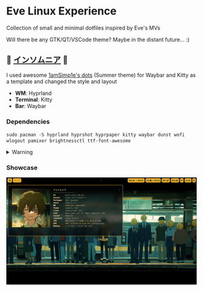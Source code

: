 # Eve Linux Experience

Collection of small and minimal dotfiles inspired by Eve's MVs

Will there be any GTK/QT/VSCode theme? Maybe in the distant future... :)

## 🚧 [インソムニア](https://github.com/MicrogamerCz/eve-linux-experience/edit/%F0%9F%9A%A7-insomnia-%F0%9F%9A%A7) 🚧

I used awesome [1amSimp1e's dots](https://github.com/1amSimp1e/dots) (Summer theme) for Waybar and Kitty as a template and changed the style and layout

- **WM**: Hyprland
- **Terminal**: Kitty
- **Bar**: Waybar


### Dependencies
```
sudo pacman -S hyprland hyprshot hyprpaper kitty waybar dunst wofi wlogout pamixer brightnessctl ttf-font-awesome
```
<details><summary>Warning</summary><blockquote>
Some dependencies might be missing. Hyprshot and wlogout are not in official repos (as of 8.7.2024). You have to manually install them or use yay (or other pacman wrapper with AUR support) if you don't have AUR-based repo, such as Chaotic AUR in pacman.conf
    </blockquote></details>
  </blockquote></details>

### Showcase
![](https://raw.githubusercontent.com/MicrogamerCz/eve-linux-experience/🚧-insomnia-🚧/screenshots/insomnia.png)
